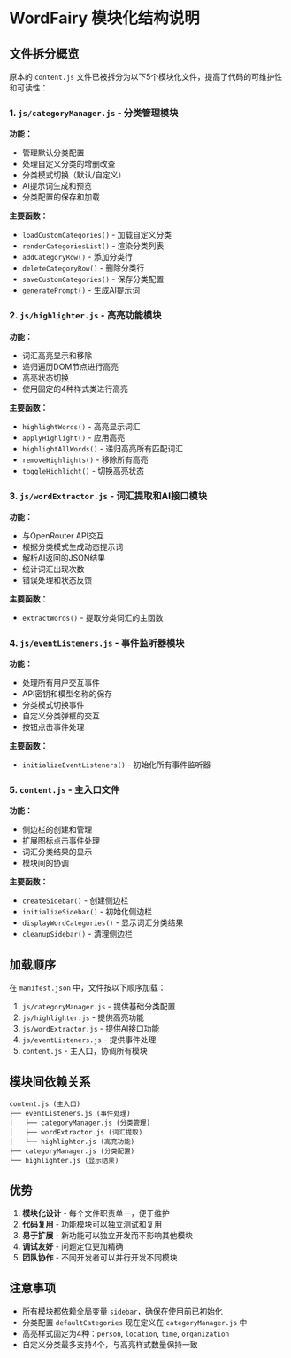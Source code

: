 # WordFairy 模块化结构说明

## 文件拆分概览

原本的 `content.js` 文件已被拆分为以下5个模块化文件，提高了代码的可维护性和可读性：

### 1. `js/categoryManager.js` - 分类管理模块
**功能：**
- 管理默认分类配置
- 处理自定义分类的增删改查
- 分类模式切换（默认/自定义）
- AI提示词生成和预览
- 分类配置的保存和加载

**主要函数：**
- `loadCustomCategories()` - 加载自定义分类
- `renderCategoriesList()` - 渲染分类列表
- `addCategoryRow()` - 添加分类行
- `deleteCategoryRow()` - 删除分类行
- `saveCustomCategories()` - 保存分类配置
- `generatePrompt()` - 生成AI提示词

### 2. `js/highlighter.js` - 高亮功能模块
**功能：**
- 词汇高亮显示和移除
- 递归遍历DOM节点进行高亮
- 高亮状态切换
- 使用固定的4种样式类进行高亮

**主要函数：**
- `highlightWords()` - 高亮显示词汇
- `applyHighlight()` - 应用高亮
- `highlightAllWords()` - 递归高亮所有匹配词汇
- `removeHighlights()` - 移除所有高亮
- `toggleHighlight()` - 切换高亮状态

### 3. `js/wordExtractor.js` - 词汇提取和AI接口模块
**功能：**
- 与OpenRouter API交互
- 根据分类模式生成动态提示词
- 解析AI返回的JSON结果
- 统计词汇出现次数
- 错误处理和状态反馈

**主要函数：**
- `extractWords()` - 提取分类词汇的主函数

### 4. `js/eventListeners.js` - 事件监听器模块
**功能：**
- 处理所有用户交互事件
- API密钥和模型名称的保存
- 分类模式切换事件
- 自定义分类弹框的交互
- 按钮点击事件处理

**主要函数：**
- `initializeEventListeners()` - 初始化所有事件监听器

### 5. `content.js` - 主入口文件
**功能：**
- 侧边栏的创建和管理
- 扩展图标点击事件处理
- 词汇分类结果的显示
- 模块间的协调

**主要函数：**
- `createSidebar()` - 创建侧边栏
- `initializeSidebar()` - 初始化侧边栏
- `displayWordCategories()` - 显示词汇分类结果
- `cleanupSidebar()` - 清理侧边栏

## 加载顺序

在 `manifest.json` 中，文件按以下顺序加载：
1. `js/categoryManager.js` - 提供基础分类配置
2. `js/highlighter.js` - 提供高亮功能
3. `js/wordExtractor.js` - 提供AI接口功能
4. `js/eventListeners.js` - 提供事件处理
5. `content.js` - 主入口，协调所有模块

## 模块间依赖关系

```
content.js (主入口)
├── eventListeners.js (事件处理)
│   ├── categoryManager.js (分类管理)
│   ├── wordExtractor.js (词汇提取)
│   └── highlighter.js (高亮功能)
├── categoryManager.js (分类配置)
└── highlighter.js (显示结果)
```

## 优势

1. **模块化设计** - 每个文件职责单一，便于维护
2. **代码复用** - 功能模块可以独立测试和复用
3. **易于扩展** - 新功能可以独立开发而不影响其他模块
4. **调试友好** - 问题定位更加精确
5. **团队协作** - 不同开发者可以并行开发不同模块

## 注意事项

- 所有模块都依赖全局变量 `sidebar`，确保在使用前已初始化
- 分类配置 `defaultCategories` 现在定义在 `categoryManager.js` 中
- 高亮样式固定为4种：`person`, `location`, `time`, `organization`
- 自定义分类最多支持4个，与高亮样式数量保持一致